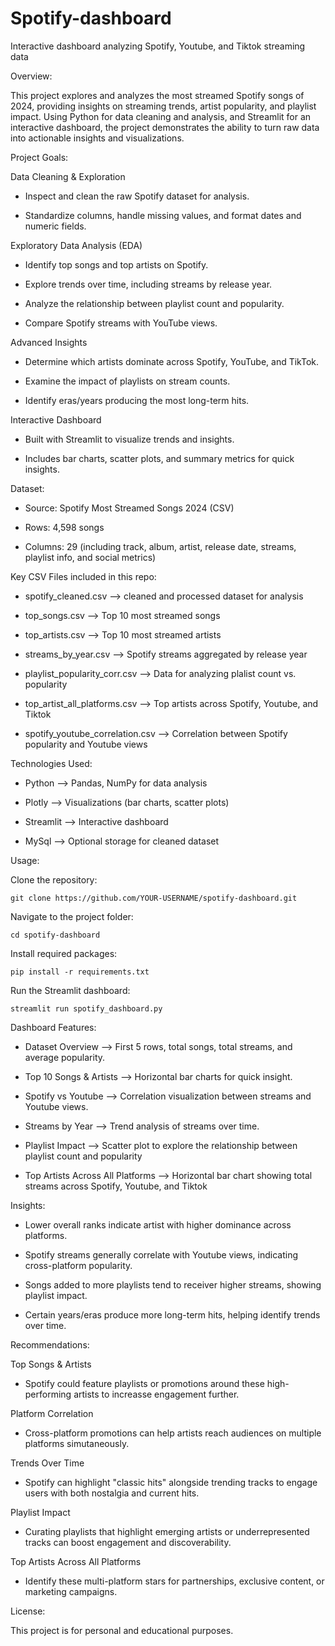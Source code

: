 # Spotify-dashboard
Interactive dashboard analyzing Spotify, Youtube, and Tiktok streaming data

Overview:

This project explores and analyzes the most streamed Spotify songs of 2024, providing insights on streaming trends, artist popularity, and playlist impact. Using Python for data cleaning and analysis, and Streamlit for an interactive dashboard, the project demonstrates the ability to turn raw data into actionable insights and visualizations.

Project Goals:

Data Cleaning & Exploration

 -  Inspect and clean the raw Spotify dataset for analysis.
  
  - Standardize columns, handle missing values, and format dates and numeric fields.
  
Exploratory Data Analysis (EDA)

  - Identify top songs and top artists on Spotify.
  
  - Explore trends over time, including streams by release year.
  
  - Analyze the relationship between playlist count and popularity.
  
  - Compare Spotify streams with YouTube views.
  
Advanced Insights

  - Determine which artists dominate across Spotify, YouTube, and TikTok.
  
  - Examine the impact of playlists on stream counts.
  
  - Identify eras/years producing the most long-term hits.
  
Interactive Dashboard

  - Built with Streamlit to visualize trends and insights.
  
  - Includes bar charts, scatter plots, and summary metrics for quick insights.
  
Dataset:

  - Source: Spotify Most Streamed Songs 2024 (CSV)
  
  - Rows: 4,598 songs
  
  - Columns: 29 (including track, album, artist, release date, streams, playlist info, and social metrics)
  
Key CSV Files included in this repo:

  - spotify_cleaned.csv --> cleaned and processed dataset for analysis
  
  - top_songs.csv --> Top 10 most streamed songs

  - top_artists.csv --> Top 10 most streamed artists  
  
  - streams_by_year.csv --> Spotify streams aggregated by release year
  
  - playlist_popularity_corr.csv --> Data for analyzing plalist count vs. popularity
  
  - top_artist_all_platforms.csv --> Top artists across Spotify, Youtube, and Tiktok
  
  - spotify_youtube_correlation.csv --> Correlation between Spotify popularity and Youtube views

Technologies Used:

  - Python --> Pandas, NumPy for data analysis
  
  - Plotly --> Visualizations (bar charts, scatter plots)
  
  - Streamlit --> Interactive dashboard
  
  - MySql --> Optional storage for cleaned dataset

Usage:

Clone the repository:

    git clone https://github.com/YOUR-USERNAME/spotify-dashboard.git

Navigate to the project folder:

    cd spotify-dashboard

Install required packages:

    pip install -r requirements.txt

Run the Streamlit dashboard:

    streamlit run spotify_dashboard.py

Dashboard Features:

- Dataset Overview --> First 5 rows, total songs, total streams, and average popularity.

- Top 10 Songs & Artists --> Horizontal bar charts for quick insight.

- Spotify vs Youtube --> Correlation visualization between streams and Youtube views.

- Streams by Year --> Trend analysis of streams over time.

- Playlist Impact --> Scatter plot to explore the relationship between playlist count and popularity

- Top Artists Across All Platforms --> Horizontal bar chart showing total streams across Spotify, Youtube, and Tiktok

Insights:

 - Lower overall ranks indicate artist with higher dominance across platforms.

 - Spotify streams generally correlate with Youtube views, indicating cross-platform popularity.

 - Songs added to more playlists tend to receiver higher streams, showing playlist impact.

 - Certain years/eras produce more long-term hits, helping identify trends over time.

Recommendations:

Top Songs & Artists

 - Spotify could feature playlists or promotions around these high-performing artists to increasse engagement further.

Platform Correlation
 - Cross-platform promotions can help artists reach audiences on multiple platforms simutaneously.

Trends Over Time

 - Spotify can highlight "classic hits" alongside trending tracks to engage users with both nostalgia and current hits.

Playlist Impact

 - Curating playlists that highlight emerging artists or underrepresented tracks can boost engagement and discoverability.

Top Artists Across All Platforms

 - Identify these multi-platform stars for partnerships, exclusive content, or marketing campaigns.


License:

This project is for personal and educational purposes.
